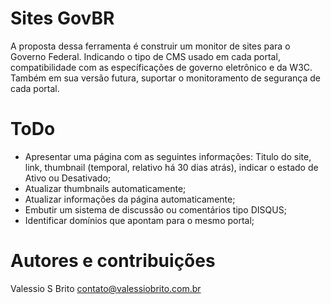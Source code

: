 Sites GovBR
===========

A proposta dessa ferramenta é construir um monitor de sites para o Governo Federal. Indicando o tipo de CMS usado em cada portal, compatibilidade com as específicações de governo eletrônico e da W3C.  Também em sua versão futura, suportar o monitoramento de segurança de cada portal.


ToDo
====
- Apresentar uma página com as seguintes informações: Titulo do site, link, thumbnail (temporal, relativo há 30 dias atrás), indicar o estado de Ativo ou Desativado;
- Atualizar thumbnails automaticamente;
- Atualizar informações da página automaticamente;
- Embutir um sistema de discussão ou comentários tipo DISQUS;
- Identificar domínios que apontam para o mesmo portal;


Autores e contribuições
=======================
Valessio S Brito <contato@valessiobrito.com.br>
